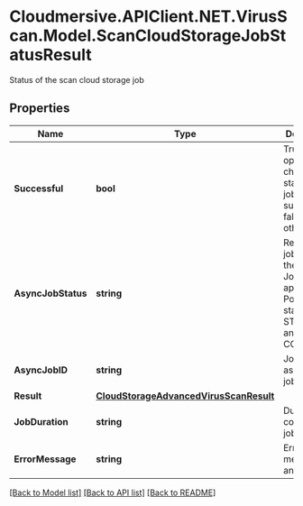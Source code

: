 # Cloudmersive.APIClient.NET.VirusScan.Model.ScanCloudStorageJobStatusResult
Status of the scan cloud storage job

## Properties

Name | Type | Description | Notes
------------ | ------------- | ------------- | -------------
**Successful** | **bool** | Tru eif the operation to check the status of the job was successful, false otherwise | [optional] 
**AsyncJobStatus** | **string** | Returns the job status of the Async Job, if applicable.  Possible states are STARTED and COMPLETED | [optional] 
**AsyncJobID** | **string** | Job ID of the async batch job | [optional] 
**Result** | [**CloudStorageAdvancedVirusScanResult**](CloudStorageAdvancedVirusScanResult.md) |  | [optional] 
**JobDuration** | **string** | Duration of a completed job | [optional] 
**ErrorMessage** | **string** | Error message (if any) | [optional] 

[[Back to Model list]](../README.md#documentation-for-models) [[Back to API list]](../README.md#documentation-for-api-endpoints) [[Back to README]](../README.md)

